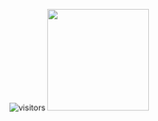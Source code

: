 ![visitors](https://visitor-badge.glitch.me/badge?page_id=Kirozai&left_color=green&right_color=red)
<img height="180em" src="https://github-readme-stats.vercel.app/api?username=Kirozai&show_icons=true&hide_border=true&&count_private=true&include_all_commits=true" />
